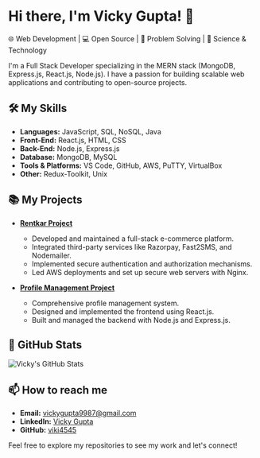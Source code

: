 # Hi there, I'm Vicky Gupta! 👋

🌐 Web Development | 💻 Open Source | 🤯 Problem Solving | 🔭 Science & Technology

I'm a Full Stack Developer specializing in the MERN stack (MongoDB, Express.js, React.js, Node.js). I have a passion for building scalable web applications and contributing to open-source projects.

## 🛠️ My Skills

- **Languages:** JavaScript, SQL, NoSQL, Java
- **Front-End:** React.js, HTML, CSS
- **Back-End:** Node.js, Express.js
- **Database:** MongoDB, MySQL
- **Tools & Platforms:** VS Code, GitHub, AWS, PuTTY, VirtualBox
- **Other:** Redux-Toolkit, Unix

## 📚 My Projects

- **[Rentkar Project](https://rentkar.app/mumbai/home)**
  - Developed and maintained a full-stack e-commerce platform.
  - Integrated third-party services like Razorpay, Fast2SMS, and Nodemailer.
  - Implemented secure authentication and authorization mechanisms.
  - Led AWS deployments and set up secure web servers with Nginx.

- **[Profile Management Project](https://github.com/viki4545/profileManagement)**
  - Comprehensive profile management system.
  - Designed and implemented the frontend using React.js.
  - Built and managed the backend with Node.js and Express.js.

## 🌟 GitHub Stats

![Vicky's GitHub Stats](https://github-readme-stats.vercel.app/api?username=viki4545&show_icons=true&theme=radical)

## 📫 How to reach me

- **Email:** vickygupta9987@gmail.com
- **LinkedIn:** [Vicky Gupta](https://www.linkedin.com/in/vicky-gupta)
- **GitHub:** [viki4545](https://github.com/viki4545)

Feel free to explore my repositories to see my work and let's connect!

